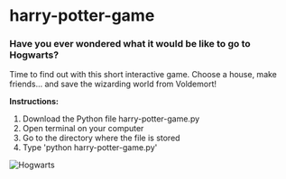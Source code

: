 # harry-potter-game

### Have you ever wondered what it would be like to go to Hogwarts? 
Time to find out with this short interactive game. Choose a house, make friends... and save the wizarding world from Voldemort!

<b>Instructions:</b>
1. Download the Python file harry-potter-game.py
2. Open terminal on your computer
3. Go to the directory where the file is stored
4. Type 'python harry-potter-game.py'

![Hogwarts](https://cdn.pixabay.com/photo/2018/06/15/11/16/hogwarts-3476786_960_720.png)
